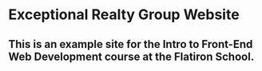 # Exceptional Realty Group Website
## This is an example site for the Intro to Front-End Web Development course at the Flatiron School.
